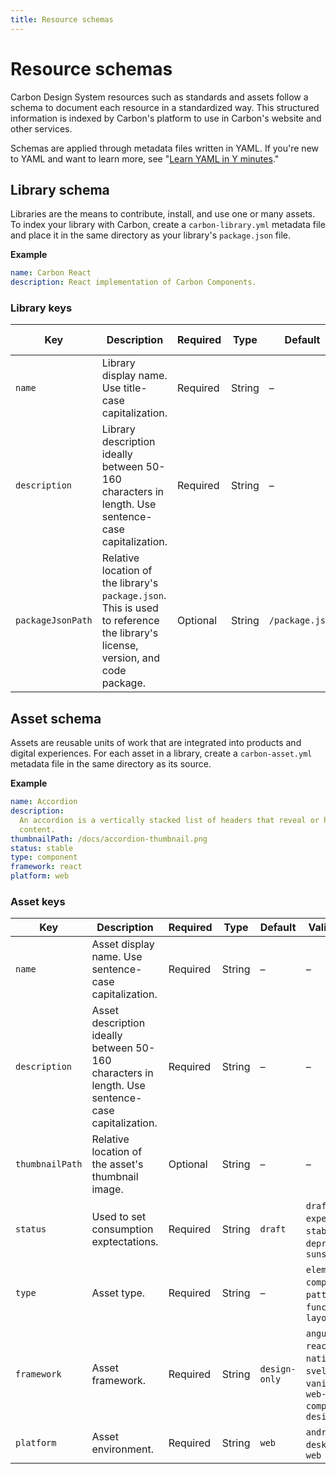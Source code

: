 ```yaml
---
title: Resource schemas
---
```


# Resource schemas

Carbon Design System resources such as standards and assets follow a schema to document each
resource in a standardized way. This structured information is indexed by Carbon's platform to use
in Carbon's website and other services.

Schemas are applied through metadata files written in YAML. If you're new to YAML and want to learn
more, see "[Learn YAML in Y minutes](https://learnxinyminutes.com/docs/yaml)."

## Library schema

Libraries are the means to contribute, install, and use one or many assets. To index your library
with Carbon, create a `carbon-library.yml` metadata file and place it in the same directory as your
library's `package.json` file.

**Example**

```yml
name: Carbon React
description: React implementation of Carbon Components.
```

### Library keys

| Key               | Description                                                                                                                    | Required | Type   | Default         | Valid values |
| ----------------- | ------------------------------------------------------------------------------------------------------------------------------ | -------- | ------ | --------------- | ------------ |
| `name`            | Library display name. Use title-case capitalization.                                                                           | Required | String | –               | –            |
| `description`     | Library description ideally between 50-160 characters in length. Use sentence-case capitalization.                             | Required | String | –               | –            |
| `packageJsonPath` | Relative location of the library's `package.json`. This is used to reference the library's license, version, and code package. | Optional | String | `/package.json` | –            |

## Asset schema

Assets are reusable units of work that are integrated into products and digital experiences. For
each asset in a library, create a `carbon-asset.yml` metadata file in the same directory as its
source.

**Example**

```yml
name: Accordion
description:
  An accordion is a vertically stacked list of headers that reveal or hide associated sections of
  content.
thumbnailPath: /docs/accordion-thumbnail.png
status: stable
type: component
framework: react
platform: web
```

### Asset keys

| Key             | Description                                                                                      | Required | Type   | Default       | Valid values                                                                                   |
| --------------- | ------------------------------------------------------------------------------------------------ | -------- | ------ | ------------- | ---------------------------------------------------------------------------------------------- |
| `name`          | Asset display name. Use sentence-case capitalization.                                            | Required | String | –             | –                                                                                              |
| `description`   | Asset description ideally between 50-160 characters in length. Use sentence-case capitalization. | Required | String | –             | –                                                                                              |
| `thumbnailPath` | Relative location of the asset's thumbnail image.                                                | Optional | String | –             | –                                                                                              |
| `status`        | Used to set consumption exptectations.                                                           | Required | String | `draft`       | `draft`, `experimental`, `stable`, `deprecated`, `sunset`                                      |
| `type`          | Asset type.                                                                                      | Required | String | –             | `element`, `component`, `pattern`, `function`, `layout`                                        |
| `framework`     | Asset framework.                                                                                 | Required | String | `design-only` | `angular`, `react`, `react-native`, `svelte`, `vanilla`, `vue`, `web-component`, `design-only` |
| `platform`      | Asset environment.                                                                               | Required | String | `web`         | `android`, `desktop`, `ios`, `web`                                                             |
